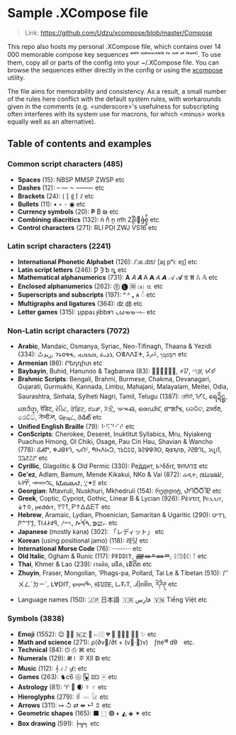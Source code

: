 
# Sample .XCompose file

> Link: https://github.com/Udzu/xcompose/blob/master/Compose

This repo also hosts my personal .XCompose file, which contains over 14 000 memorable compose key sequences ʷᵉˡˡ ᵐᵉᵐᵒʳᵃᵇˡᵉ ᵗᵒ ᵐᵉ ᵃᵗ ˡᵉᵃˢᵗꜝ. To use them, copy all or parts of the config into your ~/.XCompose file. You can browse the sequences either directly in the config or using the [xcompose](https://github.com/Udzu/xcompose/) utility.

The file aims for memorability and consistency. As a result, a small number of the rules here conflict with the default system rules, with workarounds given in the comments (e.g. \<underscore>'s usefulness for subscripting often interferes with its system use for macrons, for which \<minus> works equally well as an alternative).

## Table of contents and examples

### Common script characters (485)
* **Spaces** (15): NBSP MMSP ZWSP etc
* **Dashes** (12): – — ⁓ ⸻ etc
* **Brackets** (24): ⟨ ⟦ ⸨ ⌈ ⫽ etc
* **Bullets** (11): • ‣ ⁃ ◉ etc
* **Currency symbols** (20): ₱ ₿ ₪ etc
* **Combining diacritics** (132): ń n̊ n̫ m͡n Zǎ̺̣͆̚l⃪ğ̶̍ö̱̰̥̂̃ etc
* **Control characters** (271): RLI PDI ZWJ VS16 etc

### Latin script characters (2241)
* **International Phonetic Alphabet** (126): ⫽ˈɹɛ.dɪt⫽ [aɪ̯ pʰiː eɪ̯] etc
* **Latin script letters** (246): Ƿ Ȝ ␢ ȵ etc
* **Mathematical alphanumerics** (731): 𝐀 𝐴 𝑨 A 𝗔 𝘈 𝘼 𝒜 𝓐 𝔄 𝕬 𝙰 𝔸 etc
* **Enclosed alphanumerics** (262): ⓼ 🅛 🆛 ⒜ ⒓ etc
* **Superscripts and subscripts** (197): ᵃ ᴬ ₐ ᴀ ◌ͣ etc
* **Multigraphs and ligatures** (364): ʣ ㏈ etc
* **Letter games** (315): ʇᴉppǝɹ ɟibbɘר டωᓀᓀ·–⟝ etc

### Non-Latin script characters (7072)
* **Arabic**, Mandaic, Osmanya, Syriac, Neo-Tifinagh, Thaana & Yezidi (334): ⁧رِيدِتْ⁩, 𐒇𐒗𐒆𐒘𐒂, ⁧ࡓࡏࡃࡉࡕ⁩, ⁧ܪܕ݁ܝܬ݁⁩, ⵔⴻⴷⴷⵉⵜ, ⁧ރެދިތް⁩, ⁧𐺎𐺩𐺋𐺨𐺕⁩ etc
* **Armenian** (86): Րեդդիտ etc
* **Baybayin**, Buhid, Hanunoo & Tagbanwa (83): ᜍᜒᜇᜒᜆ᜔, ᝍᝒᝇᝒ, ᜭᜲᜧᜲᜦ᜴, ᝮᝲᝧᝲ
* **Brahmic Scripts**: Bengali, Brahmi, Burmese, Chakma, Devanagari, Gujarati, Gurmukhi, Kannada, Limbu, Mahajani, Malayalam, Meitei, Odia, Saurashtra, Sinhala, Sylheti Nagri, Tamil, Telugu (1387): রেডিট, 𑀭𑁂𑀟𑀺𑀝, ရေဍိဋ္, 𑄢𑄬𑄘𑄨𑄖𑄳, रेडिट, રેડિટ, ਰੇਡਿਟ, ರೆಡಿತ್, ᤖᤧᤍᤡᤳ, 𑅭𑅓𑅦𑅑𑅟, രെഡിട്, ꯔꯦꯗꯤꯠ, ରେଡିଟ, ꢬꢾꢞꢶꢜ, රෙඩිට්, ꠞꠦꠗꠤꠕ, ரெடிட், రెడిట్ etc
* **Unified English Braille** (79): ⠗⠫⠙⠊⠞ etc
* **ConScripts**: Cherokee, Deseret, Inuktitut Syllabics, Mru, Nyiakeng Puachue Hmong, Ol Chiki, Osage, Pau Cin Hau, Shavian & Wancho (778): ᎴᏗᏛ, 𐐡𐐇𐐔𐐆𐐓, ᕃᑎᑦ, 𖩓𖩘𖩅𖩊𖩀, 𞄣𞄪𞄏𞄦𞄃, ᱨᱮᱫᱫᱤᱛ, 𐒴𐓟𐓵𐓣𐓰, 𑫒𑫖𑫄𑫗𑫎, 𐑮𐑧𐑛𐑦𐑑, 𞋗𞋛𞋄𞋜𞋋 etc
* **Cyrillic**, Glagolitic & Old Permic (330): Ре́ддит, Ⱃⰵδδιτ, 𐍠𐍔𐍓𐍓𐍙𐍢 etc
* **Geʽez**, Adlam, Bamum, Mende Kikakui, NKo & Vai (872): ሬዲተ, ⁧𞤈𞤫𞤣𞤭𞤼⁩, ꚥꛤꛤ꛱, ⁧𞠺𞠾𞡊⁩, ⁧ߙߍߘߘߌߕ⁩, ꗸꔹꗋ etc
* **Georgian**: Mtavruli, Nuskhuri, Mkhedruli (154): რედდიტ, ႰႤႣႣႨႲ etc
* **Greek**, Coptic, Cypriot, Gothic, Linear B & Lycian (926): Ρέντιτ, Ⲣⲉⲇⲇⲓⲧ, ⁧𐠤𐠯𐠮⁩, 𐍂𐌴𐌳𐌳𐌹𐍄, 𐀩𐀇𐀵, 𐊕𐊁𐊅𐊅𐊆𐊗 etc
* **Hebrew**, Aramaic, Lydian, Phoenician, Samaritan & Ugaritic (290): ⁧רֶדִיט⁩, ⁧𐡓𐡃𐡉𐡕⁩, ⁧𐤭𐤤𐤣𐤣𐤦𐤯⁩, ⁧𐤓𐤃𐤕⁩, ⁧ࠓࠝࠃࠪࠕ⁩, 𐎗𐎄𐎚 etc
* **Japanese** (mostly kana) (302): 「レディット」 etc
* **Korean** (using positional jamo) (118): 레딧 etc
* **International Morse Code** (76): ···---··· etc
* **Old Italic**, Ogham & Runic (117): 𐌓𐌄𐌃𐌃𐌉𐌕, ᚏᚓᚇᚔᚈ, ᚱᛖᛞᛞᛁᛏ etc
* **Thai**, Khmer & Lao (239): เรดดิต, រេទិត, ເຣັດິຕ etc
* **Zhuyin**, Fraser, Mongolian, ʼPhags-pa, Pollard, Tai Le & Tibetan (510): ㄏㄨㄥˊㄉㄧˊ, ꓡꓯꓓꓲꓔ, ᠷᠡᠳᠢᠲ, ꡘꡠꡊꡞꡈ, 𖼖𖽝𖼋𖽡𖼊, ᥘᥦᥖᥤᥖ, རེཌིཊ྄ etc
* Language names (150): 🇯🇵 日本語 🇮🇷 ⁧فارس⁩ 🇻🇳 Tiếng Việt etc

### Symbols (3838)
* **Emoji** (1552): 😉 👌🏾 🇳🇿 🫡 👉🏼 💔 🤣 🤦🏽‍♀️ 🏳️‍⚧️ ✨ etc
* **Math and science** (271): ρ(∂v⃗/∂t + (v⃗·∇)v) ∫πeⁱᶿ dθ etc.
* **Technical** (84): ⏻ ⎙ ⌘ etc
* **Numerals** (129): 𝍸𝍷 𝍵 Ⅻ ↁ etc
* **Music** (112): 𝄞 𝅗𝅨𝅥 𝅃𝅥𝅮 𝆍𝆑𝆎 etc
* **Games** (263): ♞c6 🩡 🂽 🁖 🀄︎ etc
* **Astrology** (81): ♈ 🐉 🌒 ☿ ♇ etc
* **Hieroglyphs** (279): 𓁖 𓁹 𓃠 etc
* **Arrows** (311): ↦ ↺ ⇄ ⇼ ⏎ ⇬ etc
* **Geometric shapes** (165): ⬛ ⬚ 🟣 ◐ ◭ ◈ ✶ etc
* **Box drawing** (591): ╞╦╕ etc
